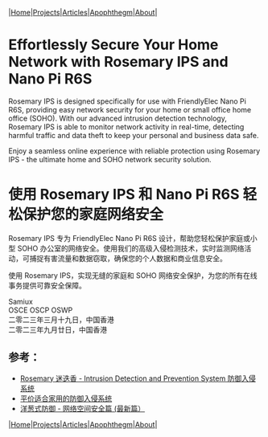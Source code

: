 |[Home](/README.md)|[Projects](/projects.md)|[Articles](/articles.md)|[Apophthegm](/apophthegm.md)|[About](/about.md)|

# Effortlessly Secure Your Home Network with Rosemary IPS and Nano Pi R6S

Rosemary IPS is designed specifically for use with FriendlyElec Nano Pi R6S, providing easy network security for your home or small office home office (SOHO). With our advanced intrusion detection technology, Rosemary IPS is able to monitor network activity in real-time, detecting harmful traffic and data theft to keep your personal and business data safe.

Enjoy a seamless online experience with reliable protection using Rosemary IPS - the ultimate home and SOHO network security solution. 

# 使用 Rosemary IPS 和 Nano Pi R6S 轻松保护您的家庭网络安全

Rosemary IPS 专为 FriendlyElec Nano Pi R6S 设计，帮助您轻松保护家庭或小型 SOHO 办公室的网络安全。使用我们的高级入侵检测技术，实时监测网络活动，可捕捉有害流量和数据窃取，确保您的个人数据和商业信息安全。

使用 Rosemary IPS，实现无缝的家庭和 SOHO 网络安全保护，为您的所有在线事务提供可靠安全保障。

Samiux  
OSCE OSCP OSWP  
二零二三年三月十九日，中国香港    
二零二三年九月廿日，中国香港    

## 参考：

- [Rosemary 迷迭香 - Intrusion Detection and Prevention System 防御入侵系统](/rosemary.md)  
- [平价适合家用的防御入侵系统](/nanopi.md)  
- [洋葱式防御 - 网络空间安全篇 (最新篇）](/onion-defense_3.md)  

|[Home](/README.md)|[Projects](/projects.md)|[Articles](/articles.md)|[Apophthegm](/apophthegm.md)|[About](/about.md)|
